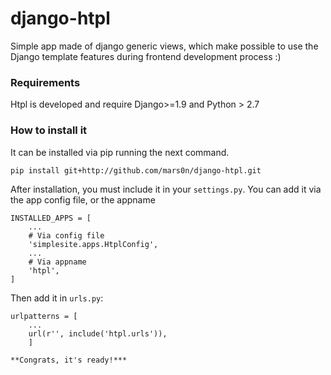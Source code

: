 # django-htpl

Simple app made of django generic views, which make possible to use the Django template features during frontend development process :)


### Requirements

Htpl is developed and require Django>=1.9 and Python > 2.7

### How to install it

It can be installed via pip running the next command.
```
pip install git+http://github.com/mars0n/django-htpl.git
```

After installation, you must include it in your ```settings.py```. You can add it via the app config file, or the appname
```
INSTALLED_APPS = [
    ...
    # Via config file
    'simplesite.apps.HtplConfig',
    ...
    # Via appname
    'htpl',
]
```
Then add it in ```urls.py```:
```
urlpatterns = [
    ...
    url(r'', include('htpl.urls')),
    ]

**Congrats, it's ready!***
